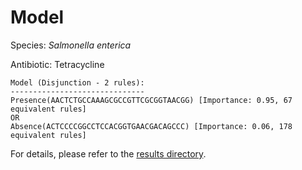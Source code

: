 
# Model

Species: *Salmonella enterica*

Antibiotic: Tetracycline

```
Model (Disjunction - 2 rules):
------------------------------
Presence(AACTCTGCCAAAGCGCCGTTCGCGGTAACGG) [Importance: 0.95, 67 equivalent rules]
OR
Absence(ACTCCCCGGCCTCCACGGTGAACGACAGCCC) [Importance: 0.06, 178 equivalent rules]

```

For details, please refer to the [results directory](../../../../../results/scm_b/salmonella%20enterica/tetracycline/repeat_5/).

